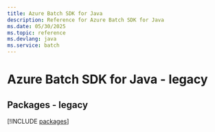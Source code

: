 ```yaml
---
title: Azure Batch SDK for Java
description: Reference for Azure Batch SDK for Java
ms.date: 05/30/2025
ms.topic: reference
ms.devlang: java
ms.service: batch
---
```

# Azure Batch SDK for Java - legacy
## Packages - legacy
[!INCLUDE [packages](batch-index.md)]